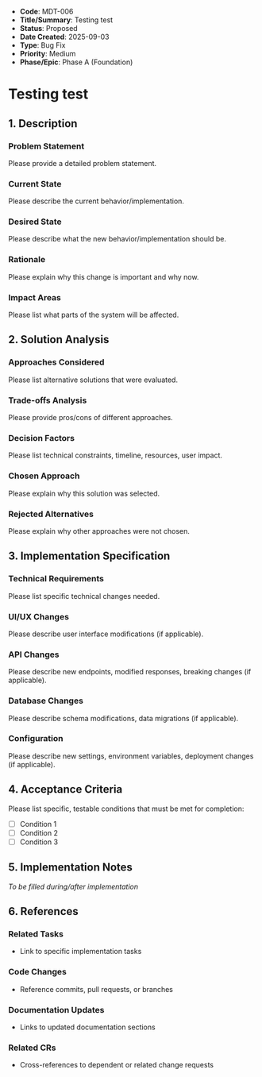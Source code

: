 - **Code**: MDT-006
- **Title/Summary**: Testing test
- **Status**: Proposed
- **Date Created**: 2025-09-03
- **Type**: Bug Fix
- **Priority**: Medium
- **Phase/Epic**: Phase A (Foundation)

# Testing test

## 1. Description

### Problem Statement
Please provide a detailed problem statement.

### Current State
Please describe the current behavior/implementation.

### Desired State
Please describe what the new behavior/implementation should be.

### Rationale
Please explain why this change is important and why now.

### Impact Areas
Please list what parts of the system will be affected.

## 2. Solution Analysis

### Approaches Considered
Please list alternative solutions that were evaluated.

### Trade-offs Analysis
Please provide pros/cons of different approaches.

### Decision Factors
Please list technical constraints, timeline, resources, user impact.

### Chosen Approach
Please explain why this solution was selected.

### Rejected Alternatives
Please explain why other approaches were not chosen.

## 3. Implementation Specification

### Technical Requirements
Please list specific technical changes needed.

### UI/UX Changes
Please describe user interface modifications (if applicable).

### API Changes
Please describe new endpoints, modified responses, breaking changes (if applicable).

### Database Changes
Please describe schema modifications, data migrations (if applicable).

### Configuration
Please describe new settings, environment variables, deployment changes (if applicable).

## 4. Acceptance Criteria

Please list specific, testable conditions that must be met for completion:
- [ ] Condition 1
- [ ] Condition 2
- [ ] Condition 3

## 5. Implementation Notes
*To be filled during/after implementation*

## 6. References

### Related Tasks
- Link to specific implementation tasks

### Code Changes
- Reference commits, pull requests, or branches

### Documentation Updates
- Links to updated documentation sections

### Related CRs
- Cross-references to dependent or related change requests
